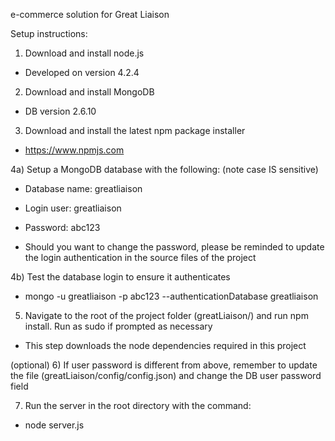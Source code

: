 e-commerce solution for Great Liaison

Setup instructions:

1) Download and install node.js
  - Developed on version 4.2.4

2) Download and install MongoDB
  - DB version 2.6.10

3) Download and install the latest npm package installer
  - https://www.npmjs.com

4a) Setup a MongoDB database with the following: (note case IS sensitive)
  - Database name: greatliaison
  - Login user: greatliaison
  - Password: abc123

  - Should you want to change the password, please be reminded to update the login authentication in the source files of the project

4b) Test the database login to ensure it authenticates
  - mongo -u greatliaison -p abc123 --authenticationDatabase greatliaison

5) Navigate to the root of the project folder (greatLiaison/) and run npm install.  Run as sudo if prompted as necessary
  - This step downloads the node dependencies required in this project

(optional) 6) If user password is different from above, remember to update the file (greatLiaison/config/config.json) and change the DB user password field

7) Run the server in the root directory with the command:
  - node server.js
